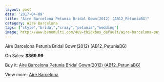 ```yaml
---
layout: post
date: '2017-04-09'
title: "Aire Barcelona Petunia Bridal Gown(2012) (AB12_PetuniaBG)"
category: Aire Barcelona
tags: ["style","bridal","crazy","petunia","wedding"]
image: http://www.benemulti.com/409-thickbox_default/aire-barcelona-petunia-bridal-gown2012-ab12petuniabg.jpg
---
```

Aire Barcelona Petunia Bridal Gown(2012) (AB12_PetuniaBG)

On Sales: **$369.99**
<a href="https://www.benemulti.com/en/aire-barcelona/168-aire-barcelona-petunia-bridal-gown2012-ab12petuniabg.html"><amp-img layout="responsive" width="600" height="600" src="//www.benemulti.com/409-thickbox_default/aire-barcelona-petunia-bridal-gown2012-ab12petuniabg.jpg" alt="Aire Barcelona Petunia Bridal Gown(2012) (AB12_PetuniaBG) 0" /></a>
<a href="https://www.benemulti.com/en/aire-barcelona/168-aire-barcelona-petunia-bridal-gown2012-ab12petuniabg.html"><amp-img layout="responsive" width="600" height="600" src="//www.benemulti.com/411-thickbox_default/aire-barcelona-petunia-bridal-gown2012-ab12petuniabg.jpg" alt="Aire Barcelona Petunia Bridal Gown(2012) (AB12_PetuniaBG) 1" /></a>
<a href="https://www.benemulti.com/en/aire-barcelona/168-aire-barcelona-petunia-bridal-gown2012-ab12petuniabg.html"><amp-img layout="responsive" width="600" height="600" src="//www.benemulti.com/410-thickbox_default/aire-barcelona-petunia-bridal-gown2012-ab12petuniabg.jpg" alt="Aire Barcelona Petunia Bridal Gown(2012) (AB12_PetuniaBG) 2" /></a>

Buy it: [Aire Barcelona Petunia Bridal Gown(2012) (AB12_PetuniaBG)](https://www.benemulti.com/en/aire-barcelona/168-aire-barcelona-petunia-bridal-gown2012-ab12petuniabg.html "Aire Barcelona Petunia Bridal Gown(2012) (AB12_PetuniaBG)")

View more: [Aire Barcelona](https://www.benemulti.com/en/3-aire-barcelona "Aire Barcelona")